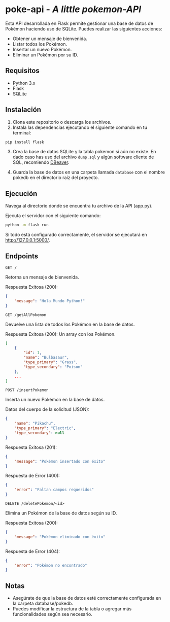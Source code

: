 # poke-api - _A little  pokemon-API_

Esta API desarrollada en Flask permite gestionar una base de datos de Pokémon haciendo uso de SQLite. Puedes realizar las siguientes acciones:

* Obtener un mensaje de bienvenida.
* Listar todos los Pokémon.
* Insertar un nuevo Pokémon.
* Eliminar un Pokémon por su ID.

## Requisitos
* Python 3.x
* Flask
* SQLite
## Instalación
1. Clona este repositorio o descarga los archivos.
2. Instala las dependencias ejecutando el siguiente comando en tu terminal:

```bash
pip install flask
```
3. Crea la base de datos SQLite y la tabla pokemon si aún no existe. En dado caso has uso del archivo ```dump.sql``` y algún software cliente de SQL, recomiendo [DBeaver](https://dbeaver.io/download/).

4. Guarda la base de datos en una carpeta llamada ```database``` con el nombre pokedb en el directorio raíz del proyecto.

## Ejecución
Navega al directorio donde se encuentra tu archivo de la API (app.py).

Ejecuta el servidor con el siguiente comando:

```bash
python -m flask run
```
Si todo está configurado correctamente, el servidor se ejecutará en http://127.0.0.1:5000/.

## Endpoints
```GET /``` 

Retorna un mensaje de bienvenida.

Respuesta Exitosa (200):
```json
{
    "message": "Hola Mundo Python!"
}
```

```GET /getAllPokemon```

Devuelve una lista de todos los Pokémon en la base de datos.

Respuesta Exitosa (200): Un array con los Pokémon.
```json
[
    {
        "id": 1,
        "name": "Bulbasaur",
        "type_primary": "Grass",
        "type_secondary": "Poison"
    },
    ...
]
```

```POST /insertPokemon```

Inserta un nuevo Pokémon en la base de datos.

Datos del cuerpo de la solicitud (JSON):

```json
{
    "name": "Pikachu",
    "type_primary": "Electric",
    "type_secondary": null
}
```
Respuesta Exitosa (201):

```json
{
    "message": "Pokémon insertado con éxito"
}
```
Respuesta de Error (400):

```json
{
    "error": "Faltan campos requeridos"
}
```

```DELETE /deletePokemon/<id>```

Elimina un Pokémon de la base de datos según su ID.

Respuesta Exitosa (200):

```json
{
    "message": "Pokémon eliminado con éxito"
}
```

Respuesta de Error (404):

```json
{
    "error": "Pokémon no encontrado"
}
```

## Notas
* Asegúrate de que la base de datos esté correctamente configurada en la carpeta database/pokedb.
* Puedes modificar la estructura de la tabla o agregar más funcionalidades según sea necesario.
